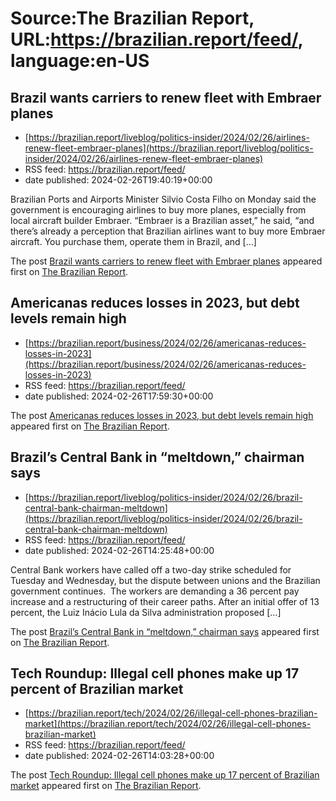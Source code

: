# Source:The Brazilian Report, URL:https://brazilian.report/feed/, language:en-US

## Brazil wants carriers to renew fleet with Embraer planes
 - [https://brazilian.report/liveblog/politics-insider/2024/02/26/airlines-renew-fleet-embraer-planes](https://brazilian.report/liveblog/politics-insider/2024/02/26/airlines-renew-fleet-embraer-planes)
 - RSS feed: https://brazilian.report/feed/
 - date published: 2024-02-26T19:40:19+00:00

<p>Brazilian Ports and Airports Minister Silvio Costa Filho on Monday said the government is encouraging airlines to buy more planes, especially from local aircraft builder Embraer. “Embraer is a Brazilian asset,&#8221; he said, &#8220;and there’s already a perception that Brazilian airlines want to buy more Embraer aircraft. You purchase them, operate them in Brazil, and [&#8230;]</p>
<p>The post <a href="https://brazilian.report/liveblog/politics-insider/2024/02/26/airlines-renew-fleet-embraer-planes/">Brazil wants carriers to renew fleet with Embraer planes</a> appeared first on <a href="https://brazilian.report">The Brazilian Report</a>.</p>

## Americanas reduces losses in 2023, but debt levels remain high
 - [https://brazilian.report/business/2024/02/26/americanas-reduces-losses-in-2023](https://brazilian.report/business/2024/02/26/americanas-reduces-losses-in-2023)
 - RSS feed: https://brazilian.report/feed/
 - date published: 2024-02-26T17:59:30+00:00

<p>The post <a href="https://brazilian.report/business/2024/02/26/americanas-reduces-losses-in-2023/">Americanas reduces losses in 2023, but debt levels remain high</a> appeared first on <a href="https://brazilian.report">The Brazilian Report</a>.</p>

## Brazil’s Central Bank in “meltdown,” chairman says
 - [https://brazilian.report/liveblog/politics-insider/2024/02/26/brazil-central-bank-chairman-meltdown](https://brazilian.report/liveblog/politics-insider/2024/02/26/brazil-central-bank-chairman-meltdown)
 - RSS feed: https://brazilian.report/feed/
 - date published: 2024-02-26T14:25:48+00:00

<p>Central Bank workers have called off a two-day strike scheduled for Tuesday and Wednesday, but the dispute between unions and the Brazilian government continues.&#160; The workers are demanding a 36 percent pay increase and a restructuring of their career paths. After an initial offer of 13 percent, the Luiz Inácio Lula da Silva administration proposed [&#8230;]</p>
<p>The post <a href="https://brazilian.report/liveblog/politics-insider/2024/02/26/brazil-central-bank-chairman-meltdown/">Brazil&#8217;s Central Bank in &#8220;meltdown,&#8221; chairman says</a> appeared first on <a href="https://brazilian.report">The Brazilian Report</a>.</p>

## Tech Roundup: Illegal cell phones make up 17 percent of Brazilian market
 - [https://brazilian.report/tech/2024/02/26/illegal-cell-phones-brazilian-market](https://brazilian.report/tech/2024/02/26/illegal-cell-phones-brazilian-market)
 - RSS feed: https://brazilian.report/feed/
 - date published: 2024-02-26T14:03:28+00:00

<p>The post <a href="https://brazilian.report/tech/2024/02/26/illegal-cell-phones-brazilian-market/">Tech Roundup: Illegal cell phones make up 17 percent of Brazilian market</a> appeared first on <a href="https://brazilian.report">The Brazilian Report</a>.</p>

